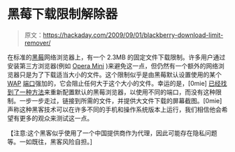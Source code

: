 # 黑莓下载限制解除器

> 原文：<https://hackaday.com/2009/09/01/blackberry-download-limit-remover/>

在标准的[黑莓](http://en.wikipedia.org/wiki/BlackBerry)网络浏览器上，有一个 2.3MB 的固定文件下载限制。许多用户通过安装第三方浏览器(例如 [Opera Mini](http://www.opera.com/mini/) )来避免这一点，但仍然有一个额外的网络浏览器只是为了下载适当大小的文件。这个限制似乎是由黑莓默认设置使用的某个 [WAP](http://en.wikipedia.org/wiki/Wireless_Application_Protocol) [端口](http://en.wikipedia.org/wiki/Computer_port_(software))强加的，它会阻止任何大于这个大小的文件。幸运的是，[0mie] [已经找到了一种方法](http://0mietechsupport.wordpress.com/2009/08/30/unlimited-dl-size/)来重新配置默认的黑莓浏览器，以使用不同的端口，而没有这种限制。一步一步走过，链接到所需的文件，并提供大文件下载的屏幕截图。[0mie]声称这种黑客技术可以在许多不同的手机和操作系统版本上运行，我们相信他会希望有更多的观众来测试这一点。

【注意:这个黑客似乎使用了一个中国提供商作为代理，因此可能存在隐私问题等。一如既往，黑客风险自担。]